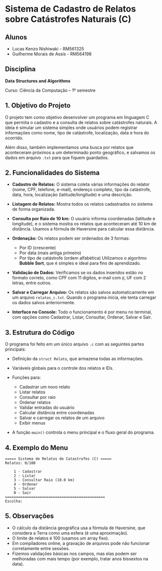 # Sistema de Cadastro de Relatos sobre Catástrofes Naturais (C)

## Alunos

* Lucas Kenzo Nishiwaki - RM561325
* Guilherme Morais de Assis - RM564198

## Disciplina

**Data Structures and Algorithms**

Curso: Ciência da Computação – 1º semestre

## 1. Objetivo do Projeto

O projeto tem como objetivo desenvolver um programa em linguagem C que permita o cadastro e a consulta de relatos sobre catástrofes naturais. A ideia é simular um sistema simples onde usuários podem registrar informações como nome, tipo de catástrofe, localização, data e hora do ocorrido.

Além disso, também implementamos uma busca por relatos que aconteceram próximos a um determinado ponto geográfico, e salvamos os dados em arquivo `.txt` para que fiquem guardados.

## 2. Funcionalidades do Sistema

* **Cadastro de Relatos:**
  O sistema coleta várias informações do relator (nome, CPF, telefone, e-mail), endereço completo, tipo da catástrofe, data, hora, localização (latitude/longitude) e uma descrição.

* **Listagem de Relatos:**
  Mostra todos os relatos cadastrados no sistema de forma organizada.

* **Consulta por Raio de 10 km:**
  O usuário informa coordenadas (latitude e longitude), e o sistema mostra os relatos que aconteceram até 10 km de distância. Usamos a fórmula de Haversine para calcular essa distância.

* **Ordenação:**
  Os relatos podem ser ordenados de 3 formas:

  * Por ID (crescente)
  * Por data (mais antiga primeiro)
  * Por tipo de catástrofe (ordem alfabética)
    Utilizamos o algoritmo **Bubble Sort**, que é simples e ideal para fins de aprendizado.

* **Validação de Dados:**
  Verificamos se os dados inseridos estão no formato correto, como CPF com 11 dígitos, e-mail com `@`, UF com 2 letras, entre outros.

* **Salvar e Carregar Arquivo:**
  Os relatos são salvos automaticamente em um arquivo `relatos_c.txt`. Quando o programa inicia, ele tenta carregar os dados salvos anteriormente.

* **Interface no Console:**
  Todo o funcionamento é por menu no terminal, com opções como Cadastrar, Listar, Consultar, Ordenar, Salvar e Sair.

## 3. Estrutura do Código

O programa foi feito em um único arquivo `.c` com as seguintes partes principais:

* Definição da `struct Relato`, que armazena todas as informações.
* Variáveis globais para o controle dos relatos e IDs.
* Funções para:

  * Cadastrar um novo relato
  * Listar relatos
  * Consultar por raio
  * Ordenar relatos
  * Validar entradas do usuário
  * Calcular distância entre coordenadas
  * Salvar e carregar os relatos de um arquivo
  * Exibir menus
* A função `main()` controla o menu principal e o fluxo geral do programa.

## 4. Exemplo do Menu

```
===== Sistema de Relatos de Catastrofes (C) =====
Relatos: 0/100

    1 - Cadastrar
    2 - Listar
    3 - Consultar Raio (10.0 km)
    4 - Ordenar
    5 - Salvar
    0 - Sair
==============================================
Escolha:
```

## 5. Observações

* O cálculo da distância geográfica usa a fórmula de Haversine, que considera a Terra como uma esfera (é uma aproximação).
* O limite de relatos é 100 (usamos um array fixo).
* Em compiladores online, a gravação de arquivos pode não funcionar corretamente entre sessões.
* Fizemos validações básicas nos campos, mas elas podem ser melhoradas com mais tempo (por exemplo, tratar anos bissextos na data).
